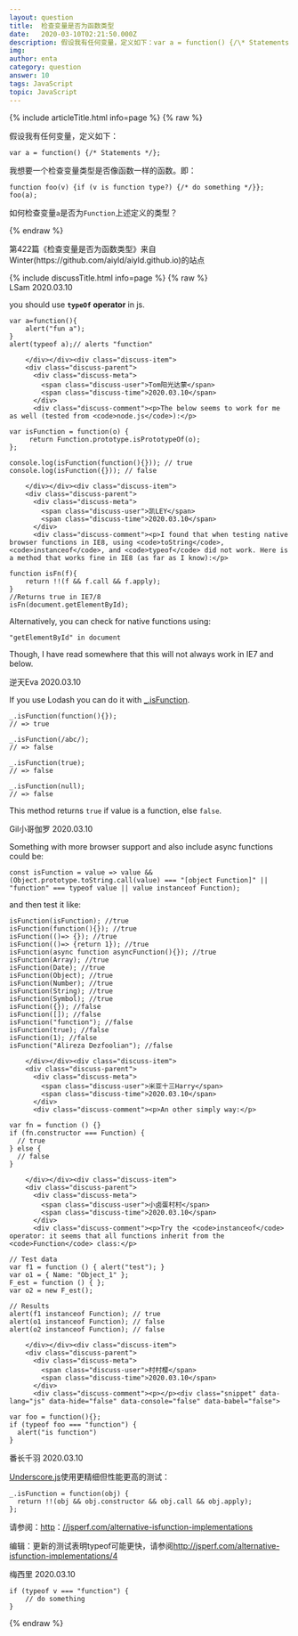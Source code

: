 ```yaml
---
layout: question
title:  检查变量是否为函数类型
date:   2020-03-10T02:21:50.000Z
description: 假设我有任何变量，定义如下：var a = function() {/\* Statements \*/};我想要一个检查变量类型是否像函数一样的函...
img: 
author: enta
category: question
answer: 10
tags: JavaScript
topic: JavaScript
---
```

<div class="article-root">
  <div class="article">
    {% include articleTitle.html info=page %}
    {% raw %}
    <div class="article-content"><p><font style="vertical-align: inherit;"><font style="vertical-align: inherit;">假设我有任何变量，定义如下：</font></font></p>

<pre><code>var a = function() {/* Statements */};
</code></pre>

<p><font style="vertical-align: inherit;"><font style="vertical-align: inherit;">我想要一个检查变量类型是否像函数一样的函数。</font><font style="vertical-align: inherit;">即：</font></font></p>

<pre><code>function foo(v) {if (v is function type?) {/* do something */}};<font></font>
foo(a);<font></font>
</code></pre>

<p><font style="vertical-align: inherit;"><font style="vertical-align: inherit;">如何检查变量</font></font><code>a</code><font style="vertical-align: inherit;"><font style="vertical-align: inherit;">是否为</font></font><code>Function</code><font style="vertical-align: inherit;"><font style="vertical-align: inherit;">上述定义</font><font style="vertical-align: inherit;">的类型</font><font style="vertical-align: inherit;">？</font></font></p></div>
    {% endraw %}
  </div>
  <p class="winter_mark">第422篇《检查变量是否为函数类型》来自Winter(https://github.com/aiyld/aiyld.github.io)的站点</p>
  <div class="discuss-wrapper">
    {% include discussTitle.html info=page %}
    {% raw %}
    <div class="discuss-item">
        <div class="discuss-parent">
          <div class="discuss-meta">
            <span class="discuss-user">LSam</span>
            <span class="discuss-time">2020.03.10</span>
          </div>
          <div class="discuss-comment"><p>you should use <strong><code>typeOf</code> operator</strong> in js.</p>

<pre><code>var a=function(){<font></font>
    alert("fun a");<font></font>
}<font></font>
alert(typeof a);// alerts "function"<font></font>
</code></pre></div>
        </div></div><div class="discuss-item">
        <div class="discuss-parent">
          <div class="discuss-meta">
            <span class="discuss-user">Tom阳光达蒙</span>
            <span class="discuss-time">2020.03.10</span>
          </div>
          <div class="discuss-comment"><p>The below seems to work for me as well (tested from <code>node.js</code>):</p>

<pre><code>var isFunction = function(o) {<font></font>
     return Function.prototype.isPrototypeOf(o);<font></font>
};<font></font>
<font></font>
console.log(isFunction(function(){})); // true<font></font>
console.log(isFunction({})); // false<font></font>
</code></pre></div>
        </div></div><div class="discuss-item">
        <div class="discuss-parent">
          <div class="discuss-meta">
            <span class="discuss-user">凯LEY</span>
            <span class="discuss-time">2020.03.10</span>
          </div>
          <div class="discuss-comment"><p>I found that when testing native browser functions in IE8, using <code>toString</code>, <code>instanceof</code>, and <code>typeof</code> did not work. Here is a method that works fine in IE8 (as far as I know):</p>

<pre><code>function isFn(f){<font></font>
    return !!(f &amp;&amp; f.call &amp;&amp; f.apply);<font></font>
}<font></font>
//Returns true in IE7/8<font></font>
isFn(document.getElementById);<font></font>
</code></pre>

<p>Alternatively, you can check for native functions using:</p>

<pre><code>"getElementById" in document
</code></pre>

<p>Though, I have read somewhere that this will not always work in IE7 and below.</p></div>
        </div></div><div class="discuss-item">
        <div class="discuss-parent">
          <div class="discuss-meta">
            <span class="discuss-user">逆天Eva</span>
            <span class="discuss-time">2020.03.10</span>
          </div>
          <div class="discuss-comment"><p>If you use Lodash you can do it with <a href="https://lodash.com/docs/4.17.4#isFunction" rel="noreferrer">_.isFunction</a>.</p>

<pre><code>_.isFunction(function(){});<font></font>
// =&gt; true<font></font>
<font></font>
_.isFunction(/abc/);<font></font>
// =&gt; false<font></font>
<font></font>
_.isFunction(true);<font></font>
// =&gt; false<font></font>
<font></font>
_.isFunction(null);<font></font>
// =&gt; false<font></font>
</code></pre>

<p>This method returns <code>true</code> if value is a function, else <code>false</code>.</p></div>
        </div></div><div class="discuss-item">
        <div class="discuss-parent">
          <div class="discuss-meta">
            <span class="discuss-user">Gil小哥伽罗</span>
            <span class="discuss-time">2020.03.10</span>
          </div>
          <div class="discuss-comment"><p>Something with more browser support and also include async functions could be:</p>

<pre><code>const isFunction = value =&gt; value &amp;&amp; (Object.prototype.toString.call(value) === "[object Function]" || "function" === typeof value || value instanceof Function);
</code></pre>

<p>and then test it like:</p>

<pre><code>isFunction(isFunction); //true<font></font>
isFunction(function(){}); //true<font></font>
isFunction(()=&gt; {}); //true<font></font>
isFunction(()=&gt; {return 1}); //true<font></font>
isFunction(async function asyncFunction(){}); //true<font></font>
isFunction(Array); //true<font></font>
isFunction(Date); //true<font></font>
isFunction(Object); //true<font></font>
isFunction(Number); //true<font></font>
isFunction(String); //true<font></font>
isFunction(Symbol); //true<font></font>
isFunction({}); //false<font></font>
isFunction([]); //false<font></font>
isFunction("function"); //false<font></font>
isFunction(true); //false<font></font>
isFunction(1); //false<font></font>
isFunction("Alireza Dezfoolian"); //false<font></font>
</code></pre></div>
        </div></div><div class="discuss-item">
        <div class="discuss-parent">
          <div class="discuss-meta">
            <span class="discuss-user">米亚十三Harry</span>
            <span class="discuss-time">2020.03.10</span>
          </div>
          <div class="discuss-comment"><p>An other simply way:</p>

<pre><code>var fn = function () {}<font></font>
if (fn.constructor === Function) {<font></font>
  // true<font></font>
} else {<font></font>
  // false<font></font>
}<font></font>
</code></pre></div>
        </div></div><div class="discuss-item">
        <div class="discuss-parent">
          <div class="discuss-meta">
            <span class="discuss-user">小卤蛋村村</span>
            <span class="discuss-time">2020.03.10</span>
          </div>
          <div class="discuss-comment"><p>Try the <code>instanceof</code> operator: it seems that all functions inherit from the <code>Function</code> class:</p>

<pre><code>// Test data<font></font>
var f1 = function () { alert("test"); }<font></font>
var o1 = { Name: "Object_1" };<font></font>
F_est = function () { };<font></font>
var o2 = new F_est();<font></font>
<font></font>
// Results<font></font>
alert(f1 instanceof Function); // true<font></font>
alert(o1 instanceof Function); // false<font></font>
alert(o2 instanceof Function); // false<font></font>
</code></pre></div>
        </div></div><div class="discuss-item">
        <div class="discuss-parent">
          <div class="discuss-meta">
            <span class="discuss-user">村村樱</span>
            <span class="discuss-time">2020.03.10</span>
          </div>
          <div class="discuss-comment"><p></p><div class="snippet" data-lang="js" data-hide="false" data-console="false" data-babel="false">
<div class="snippet-code">
<pre class="snippet-code-js lang-js prettyprint-override"><code>var foo = function(){};<font></font>
if (typeof foo === "function") {<font></font>
  alert("is function")<font></font>
}</code></pre>
</div>
</div>
<p></p></div>
        </div></div><div class="discuss-item">
        <div class="discuss-parent">
          <div class="discuss-meta">
            <span class="discuss-user">番长千羽</span>
            <span class="discuss-time">2020.03.10</span>
          </div>
          <div class="discuss-comment"><p><a href="http://underscorejs.org/"><font style="vertical-align: inherit;"><font style="vertical-align: inherit;">Underscore.js</font></font></a><font style="vertical-align: inherit;"><font style="vertical-align: inherit;">使用更精细但性能更高的测试：</font></font></p>

<pre><code>_.isFunction = function(obj) {<font></font>
  return !!(obj &amp;&amp; obj.constructor &amp;&amp; obj.call &amp;&amp; obj.apply);<font></font>
};<font></font>
</code></pre>

<p><font style="vertical-align: inherit;"><font style="vertical-align: inherit;">请参阅：</font><a href="http://jsperf.com/alternative-isfunction-implementations"><font style="vertical-align: inherit;">http</font></a><font style="vertical-align: inherit;">：</font></font><a href="http://jsperf.com/alternative-isfunction-implementations"><font style="vertical-align: inherit;"><font style="vertical-align: inherit;">//jsperf.com/alternative-isfunction-implementations</font></font></a></p>

<p><font style="vertical-align: inherit;"><font style="vertical-align: inherit;">编辑：更新的测试表明typeof可能更快，请参阅</font></font><a href="http://jsperf.com/alternative-isfunction-implementations/4"><font style="vertical-align: inherit;"><font style="vertical-align: inherit;">http://jsperf.com/alternative-isfunction-implementations/4</font></font></a></p></div>
        </div></div><div class="discuss-item">
        <div class="discuss-parent">
          <div class="discuss-meta">
            <span class="discuss-user">梅西里</span>
            <span class="discuss-time">2020.03.10</span>
          </div>
          <div class="discuss-comment"><pre><code>if (typeof v === "function") {<font></font>
    // do something<font></font>
}<font></font>
</code></pre></div>
        </div></div>
    {% endraw %}
  </div>
<div>
